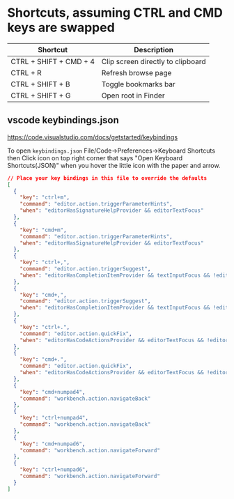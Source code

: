 # Shortcuts, assuming CTRL and CMD keys are swapped

| Shortcut               | Description                       |
| ---------------------- | --------------------------------- |
| CTRL + SHIFT + CMD + 4 | Clip screen directly to clipboard |
| CTRL + R               | Refresh browse page               |
| CTRL + SHIFT + B       | Toggle bookmarks bar              |
| CTRL + SHIFT + G       | Open root in Finder               |

## vscode keybindings.json

https://code.visualstudio.com/docs/getstarted/keybindings

To open `keybindings.json` File/Code->Preferences->Keyboard Shortcuts then Click icon on top right corner that says "Open Keyboard Shortcuts(JSON)" when you hover the little icon with the paper and arrow.

```json
// Place your key bindings in this file to override the defaults
[
  {
    "key": "ctrl+m",
    "command": "editor.action.triggerParameterHints",
    "when": "editorHasSignatureHelpProvider && editorTextFocus"
  },
  {
    "key": "cmd+m",
    "command": "editor.action.triggerParameterHints",
    "when": "editorHasSignatureHelpProvider && editorTextFocus"
  },
  {
    "key": "ctrl+,",
    "command": "editor.action.triggerSuggest",
    "when": "editorHasCompletionItemProvider && textInputFocus && !editorReadonly"
  },
  {
    "key": "cmd+,",
    "command": "editor.action.triggerSuggest",
    "when": "editorHasCompletionItemProvider && textInputFocus && !editorReadonly"
  },
  {
    "key": "ctrl+.",
    "command": "editor.action.quickFix",
    "when": "editorHasCodeActionsProvider && editorTextFocus && !editorReadonly"
  },
  {
    "key": "cmd+.",
    "command": "editor.action.quickFix",
    "when": "editorHasCodeActionsProvider && editorTextFocus && !editorReadonly"
  },
  {
    "key": "cmd+numpad4",
    "command": "workbench.action.navigateBack"
  },
  {
    "key": "ctrl+numpad4",
    "command": "workbench.action.navigateBack"
  },
  {
    "key": "cmd+numpad6",
    "command": "workbench.action.navigateForward"
  },
  {
    "key": "ctrl+numpad6",
    "command": "workbench.action.navigateForward"
  }
]
```
